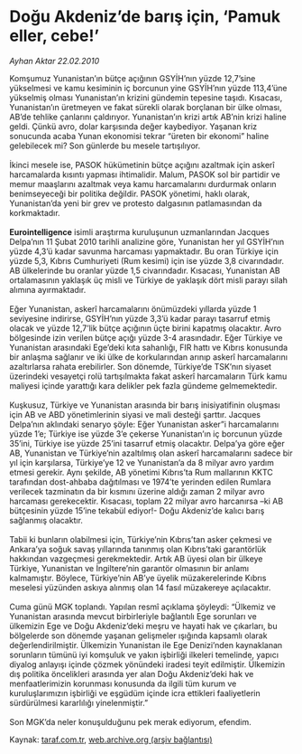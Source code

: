 # Doğu Akdeniz’de barış için, ‘Pamuk eller, cebe!’

*Ayhan Aktar 22.02.2010*

<div class="yazi">Komşumuz Yunanistan’ın bütçe açığının GSYİH’nın yüzde 12,7’sine yükselmesi ve kamu kesiminin iç borcunun yine GSYİH’nın yüzde 113,4’üne yükselmiş olması Yunanistan’ın krizini gündemin tepesine taşıdı. Kısacası, Yunanistan’ın üretmeyen ve fakat sürekli olarak borçlanan bir ülke olması, AB’de tehlike çanlarını çaldırıyor. Yunanistan’ın krizi artık AB’nin krizi haline geldi. Çünkü avro, dolar karşısında değer kaybediyor. Yaşanan kriz sonucunda acaba Yunan ekonomisi tekrar “üreten bir ekonomi” haline gelebilecek mi? Son günlerde bu mesele tartışılıyor. <br/><br/>İkinci mesele ise, PASOK hükümetinin bütçe açığını azaltmak için askerî harcamalarda kısıntı yapması ihtimalidir. Malum, PASOK sol bir partidir ve memur maaşlarını azaltmak veya kamu harcamalarını durdurmak onların benimseyeceği bir politika değildir. PASOK yönetimi, haklı olarak, Yunanistan’da yeni bir grev ve protesto dalgasının patlamasından da korkmaktadır.<b> <br/><br/>Eurointelligence</b> isimli araştırma kuruluşunun uzmanlarından Jacques Delpa’nın 11 Şubat 2010 tarihli analizine göre, Yunanistan her yıl GSYİH’nın yüzde 4,3’ü kadar savunma harcaması yapmaktadır. Bu oran Türkiye için yüzde 5,3, Kıbrıs Cumhuriyeti (Rum kesimi) için ise yüzde 3,8 civarındadır. AB ülkelerinde bu oranlar yüzde 1,5 civarındadır. Kısacası, Yunanistan AB ortalamasının yaklaşık üç misli ve Türkiye de yaklaşık dört misli parayı silah alımına ayırmaktadır. <br/><br/>Eğer Yunanistan, askerî harcamalarını önümüzdeki yıllarda yüzde 1 seviyesine indirirse, GSYİH’nın yüzde 3,3’ü kadar parayı tasarruf etmiş olacak ve yüzde 12,7’lik bütçe açığının üçte birini kapatmış olacaktır. Avro bölgesinde izin verilen bütçe açığı yüzde 3-4 arasındadır. Eğer Türkiye ve Yunanistan arasındaki Ege’deki kıta sahanlığı, FIR hattı ve Kıbrıs konusunda bir anlaşma sağlanır ve iki ülke de korkularından arınıp askerî harcamalarını azaltırlarsa rahata erebilirler. Son dönemde, Türkiye’de TSK’nın siyaset üzerindeki vesayetçi rolü tartışılmakta fakat askerî harcamaların Türk kamu maliyesi içinde yarattığı kara delikler pek fazla gündeme gelmemektedir. <br/><br/>Kuşkusuz, Türkiye ve Yunanistan arasında bir barış inisiyatifinin oluşması için AB ve ABD yönetimlerinin siyasi ve mali desteği şarttır. Jacques Delpa’nın aklındaki senaryo şöyle: Eğer Yunanistan asker”i harcamalarını yüzde 1’e; Türkiye ise yüzde 3’e çekerse Yunanistan’ın iç borcunun yüzde 35’ini, Türkiye ise yüzde 25’ini tasarruf etmiş olacaktır. Delpa’ya göre eğer AB, Yunanistan ve Türkiye’nin azaltılmış olan askerî harcamalarını sadece bir yıl için karşılarsa, Türkiye’ye 12 ve Yunanistan’a da 8 milyar avro yardım etmesi gerekir. Aynı şekilde, AB yönetimi Kıbrıs’ta Rum mallarının KKTC tarafından dost-ahbaba dağıtılması ve 1974’te yerinden edilen Rumlara verilecek tazminatın da bir kısmını üzerine aldığı zaman 2 milyar avro harcaması gerekecektir. Kısacası, toplam 22 milyar avro harcanırsa –ki AB bütçesinin yüzde 15’ine tekabül ediyor!- Doğu Akdeniz’de kalıcı barış sağlanmış olacaktır. <br/><br/>Tabii ki bunların olabilmesi için, Türkiye’nin Kıbrıs’tan asker çekmesi ve Ankara’ya soğuk savaş yıllarında tanınmış olan Kıbrıs’taki garantörlük hakkından vazgeçmesi gerekmektedir. Artık AB üyesi olan bir ülkeye Türkiye, Yunanistan ve İngiltere’nin garantör olmasının bir anlamı kalmamıştır. Böylece, Türkiye’nin AB’ye üyelik müzakerelerinde Kıbrıs meselesi yüzünden askıya alınmış olan 14 fasıl müzakereye açılacaktır. <br/><br/>Cuma günü MGK toplandı. Yapılan resmî açıklama şöyleydi: “Ülkemiz ve Yunanistan arasında mevcut birbirleriyle bağlantılı Ege sorunları ve ülkemizin Ege ve Doğu Akdeniz’deki meşru ve hayati hak ve çıkarları, bu bölgelerde son dönemde yaşanan gelişmeler ışığında kapsamlı olarak değerlendirilmiştir. Ülkemizin Yunanistan ile Ege Denizi’nden kaynaklanan sorunların tümünü iyi komşuluk ve yakın işbirliği ilkeleri temelinde, yapıcı diyalog anlayışı içinde çözmek yönündeki iradesi teyit edilmiştir. Ülkemizin dış politika öncelikleri arasında yer alan Doğu Akdeniz’deki hak ve menfaatlerimizin korunması konusunda da ilgili tüm kurum ve kuruluşlarımızın işbirliği ve eşgüdüm içinde icra ettikleri faaliyetlerin sürdürülmesi kararlılığı yinelenmiştir.” <br/><br/>Son MGK’da neler konuşulduğunu pek merak ediyorum, efendim.</div>

Kaynak: [taraf.com.tr](http://www.taraf.com.tr:80/ayhan-aktar/makale-dogu-akdenizde-baris-icin-pamuk-eller-cebe.htm), [web.archive.org (arşiv bağlantısı)](http://web.archive.org/web/20100605121903/http://www.taraf.com.tr:80/ayhan-aktar/makale-dogu-akdenizde-baris-icin-pamuk-eller-cebe.htm)
